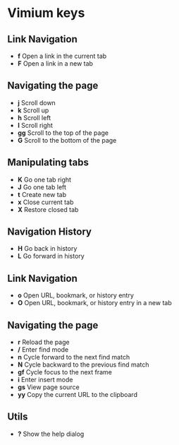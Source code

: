 # Vimium keys

## Link Navigation

- **f** Open a link in the current tab
- **F** Open a link in a new tab

## Navigating the page

- **j** Scroll down
- **k** Scroll up
- **h** Scroll left
- **l** Scroll right
- **gg** Scroll to the top of the page
- **G** Scroll to the bottom of the page

## Manipulating tabs

- **K** Go one tab right
- **J** Go one tab left
- **t** Create new tab
- **x** Close current tab
- **X** Restore closed tab

## Navigation History

- **H** Go back in history
- **L** Go forward in history

## Link Navigation

- **o** Open URL, bookmark, or history entry
- **O** Open URL, bookmark, or history entry in a new tab

## Navigating the page

- **r** Reload the page
- **/** Enter find mode
- **n** Cycle forward to the next find match
- **N** Cycle backward to the previous find match
- **gf** Cycle focus to the next frame
- **i** Enter insert mode
- **gs** View page source
- **yy** Copy the current URL to the clipboard

## Utils

- **?** Show the help dialog
